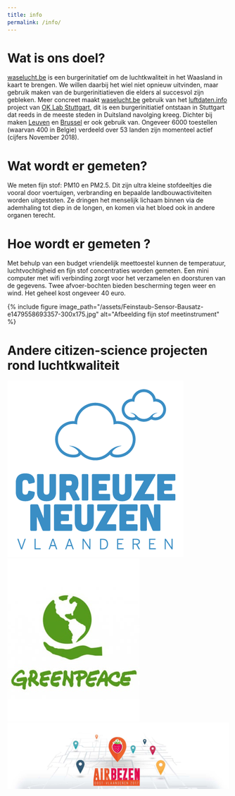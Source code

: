 ```yaml
---
title: info
permalink: /info/
---
```


# Wat is ons doel?

[waselucht.be][waselucht.be] is een burgerinitatief om de luchtkwaliteit in het Waasland in kaart te brengen. We willen daarbij het wiel niet opnieuw uitvinden, maar gebruik maken van de burgerinitiatieven die elders al succesvol zijn gebleken. Meer concreet maakt [waselucht.be][waselucht.be] gebruik van het [luftdaten.info][luftdaten.info] project van [OK Lab Stuttgart][OK_Lab_Stuttgart], dit is een burgerinitiatief ontstaan in Stuttgart dat reeds in de meeste steden in Duitsland navolging kreeg. Dichter bij maken [Leuven][leuvenair.be] en [Brussel][influencair.be] er ook gebruik van. Ongeveer 6000 toestellen (waarvan 400 in Belgie) verdeeld over 53 landen zijn momenteel actief (cijfers November 2018).

# Wat wordt er gemeten?

We meten fijn stof: PM10 en PM2.5. Dit zijn ultra kleine stofdeeltjes die vooral door voertuigen, verbranding en bepaalde landbouwactiviteiten worden uitgestoten. Ze dringen het menselijk lichaam binnen via de ademhaling tot diep in de longen, en komen via het bloed ook in andere organen terecht.

# Hoe wordt er gemeten ?

Met behulp van een budget vriendelijk meettoestel kunnen de temperatuur, luchtvochtigheid en fijn stof concentraties worden gemeten. Een mini computer met wifi verbinding zorgt voor het verzamelen en doorsturen van de gegevens. Twee afvoer-bochten bieden bescherming tegen weer en wind. Het geheel kost ongeveer 40 euro.

{% include figure image_path="/assets/Feinstaub-Sensor-Bausatz-e1479558693357-300x175.jpg" alt="Afbeelding fijn stof meetinstrument" %}

# Andere citizen-science projecten rond luchtkwaliteit

[![Curieuzeneuzen](/assets/Curieuzeneuzen-logo.png)][curieuzeneuzen.be]
[![greenpeace](/assets/greenpeace-logo.jpg)][mijnluchtmijnschool.be]
[![airbezen](/assets/2017-airbezen-log.jpg)][airbezen.be]


[waselucht.be]: https://www.waselucht.be
[luftdaten.info]: http://luftdaten.info/nl/startpagina/
[OK_Lab_Stuttgart]: https://codefor.de/stuttgart/
[leuvenair.be]: https://leuvenair.be
[influencair.be]: http://influencair.be/
[curieuzeneuzen.be]: https://curieuzeneuzen.be/
[mijnluchtmijnschool.be]: https://www.mijnluchtmijnschool.be/
[airbezen.be]: http://www.airbezen.be/
